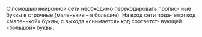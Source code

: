 С помощью нейронной сети необходимо перекодировать пропис-
ные буквы в строчные (маленькие – в большие). На вход сети пода-
ется код «маленькой» буквы, с выхода «снимается» код соответст-
вующей «большой» буквы.